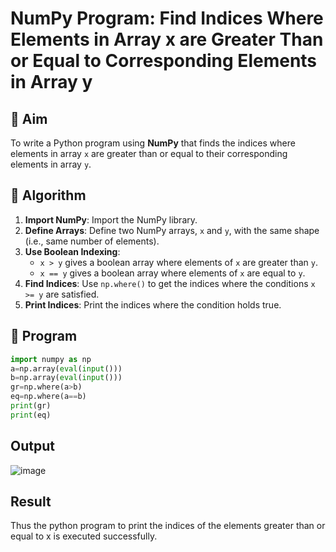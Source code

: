  # NumPy Program: Find Indices Where Elements in Array x are Greater Than or Equal to Corresponding Elements in Array y

## 🎯 Aim
To write a Python program using **NumPy** that finds the indices where elements in array `x` are greater than or equal to their corresponding elements in array `y`.

## 🧠 Algorithm
1. **Import NumPy**: Import the NumPy library.
2. **Define Arrays**: Define two NumPy arrays, `x` and `y`, with the same shape (i.e., same number of elements).
3. **Use Boolean Indexing**: 
   - `x > y` gives a boolean array where elements of `x` are greater than `y`.
   - `x == y` gives a boolean array where elements of `x` are equal to `y`.
4. **Find Indices**: Use `np.where()` to get the indices where the conditions `x >= y` are satisfied.
5. **Print Indices**: Print the indices where the condition holds true.

## 🧾 Program
``` python
import numpy as np
a=np.array(eval(input()))
b=np.array(eval(input()))
gr=np.where(a>b)
eq=np.where(a==b)
print(gr)
print(eq)
```
## Output
![image](https://github.com/user-attachments/assets/b76a25c2-4b67-4070-bdcf-a4c51cb75162)

## Result
Thus the python program to print the indices of the elements greater than or equal to x is executed successfully.
